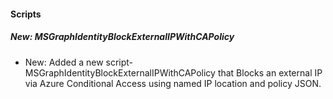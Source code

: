#### Scripts

##### New: MSGraphIdentityBlockExternalIPWithCAPolicy

- New: Added a new script- MSGraphIdentityBlockExternalIPWithCAPolicy that Blocks an external IP via Azure Conditional Access using named IP location and policy JSON.